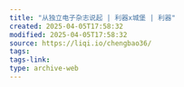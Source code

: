 ```yaml
---
title: "从独立电子杂志说起 | 利器x城堡 | 利器"
created: 2025-04-05T17:58:32
modified: 2025-04-05T17:58:32
source: https://liqi.io/chengbao36/
tags:
tags-link:
type: archive-web
---
```

